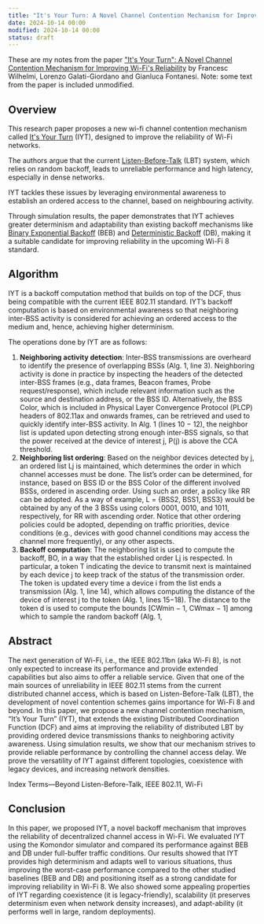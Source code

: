 ```yaml
---
title: "It's Your Turn: A Novel Channel Contention Mechanism for Improving Wi-Fi’s Reliability"
date: 2024-10-14 00:00
modified: 2024-10-14 00:00
status: draft
---
```


These are my notes from the paper ["It's Your Turn": A Novel Channel Contention Mechanism for Improving Wi-Fi's Reliability](https://arxiv.org/abs/2410.07874) by Francesc Wilhelmi, Lorenzo Galati-Giordano and Gianluca Fontanesi. Note: some text from the paper is included unmodified.

## Overview

This research paper proposes a new wi-fi channel contention mechanism called [It's Your Turn](../../permanent/its-your-turn.md) (IYT), designed to improve the reliability of Wi-Fi networks.

The authors argue that the current [Listen-Before-Talk](../../permanent/listen-before-talk.md) (LBT) system, which relies on random backoff, leads to unreliable performance and high latency, especially in dense networks.

IYT tackles these issues by leveraging environmental awareness to establish an ordered access to the channel, based on neighbouring activity.

Through simulation results, the paper demonstrates that IYT achieves greater determinism and adaptability than existing backoff mechanisms like [Binary Exponential Backoff](../../permanent/binary-exponential-backoff.md) (BEB) and [Deterministic Backoff](../../permanent/deterministic-backoff.md) (DB), making it a suitable candidate for improving reliability in the upcoming Wi-Fi 8 standard.

## Algorithm

IYT is a backoff computation method that builds on top of the DCF, thus being compatible with the current IEEE 802.11 standard. IYT’s backoff computation is based on environmental awareness so that neighboring inter-BSS activity is considered for achieving an ordered access to the medium and, hence, achieving higher determinism.

The operations done by IYT are as follows:

1. **Neighboring activity detection**: Inter-BSS transmissions are overheard to identify the presence of overlapping BSSs (Alg. 1, line 3). Neighboring activity is done in practice by inspecting the headers of the detected inter-BSS frames (e.g., data frames, Beacon frames, Probe request/response), which include relevant information such as the source and destination address, or the BSS ID. Alternatively, the BSS Color, which is included in Physical Layer Convergence Protocol (PLCP) headers of 802.11ax and onwards frames, can be retrieved and used to quickly identify inter-BSS activity. In Alg. 1 (lines 10 − 12), the neighbor list is updated upon detecting strong enough inter-BSS signals, so that the power received at the device of interest j, P(j) is above the CCA threshold.
2. **Neighboring list ordering**: Based on the neighbor devices detected by j, an ordered list Lj is maintained, which determines the order in which channel accesses must be done. The list’s order can be determined, for instance, based on BSS ID or the BSS Color of the different involved BSSs, ordered in ascending order. Using such an order, a policy like RR can be adopted. As a way of example, L = {BSS2, BSS1, BSS3} would be obtained by any of the 3 BSSs using colors 0001, 0010, and 1011, respectively, for RR with ascending order. Notice that other ordering policies could be adopted, depending on traffic priorities, device conditions (e.g., devices with good channel conditions may access the channel more frequently), or any other aspects.
3. **Backoff computation**: The neighboring list is used to compute the backoff, BO, in a way that the established order Lj is respected. In particular, a token T indicating the device to transmit next is maintained by each device j to keep track of the status of the transmission order. The token is updated every time a device i from the list ends a transmission (Alg. 1, line 14), which allows computing the distance of the device of interest j to the token (Alg. 1, lines 15−18). The distance to the token d is used to compute the bounds [CWmin − 1, CWmax − 1] among which to sample the random backoff (Alg. 1,

## Abstract

The next generation of Wi-Fi, i.e., the IEEE 802.11bn (aka Wi-Fi 8), is not only expected to increase its performance and provide extended capabilities but also aims to offer a reliable service. Given that one of the main sources of unreliability in IEEE 802.11 stems from the current distributed channel access, which is based on Listen-Before-Talk (LBT), the development of novel contention schemes gains importance for Wi-Fi 8 and beyond. In this paper, we propose a new channel contention mechanism, “It’s Your Turn” (IYT), that extends the existing Distributed Coordination Function (DCF) and aims at improving the reliability of distributed LBT by providing ordered device transmissions thanks to neighboring activity awareness. Using simulation results, we show that our mechanism strives to provide reliable performance by controlling the channel access delay. We prove the versatility of IYT against different topologies, coexistence with legacy devices, and increasing network densities.

Index Terms—Beyond Listen-Before-Talk, IEEE 802.11, Wi-Fi

## Conclusion

In this paper, we proposed IYT, a novel backoff mechanism that improves the reliability of decentralized channel access in Wi-Fi. We evaluated IYT using the Komondor simulator and compared its performance against BEB and DB under full-buffer traffic conditions. Our results showed that IYT provides high determinism and adapts well to various situations, thus improving the worst-case performance compared to the other studied baselines (BEB and DB) and positioning itself as a strong candidate for improving reliability in Wi-Fi 8. We also showed some appealing properties of IYT regarding coexistence (it is legacy-friendly), scalability (it preserves determinism even when network density increases), and adapt-ability (it performs well in large, random deployments).
